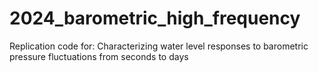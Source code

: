 
# 2024_barometric_high_frequency

Replication code for: Characterizing water level responses to barometric pressure fluctuations from seconds to days

